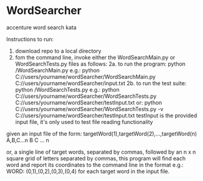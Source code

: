 # WordSearcher
accenture word search kata

Instructions to run:
1. download repo to a local directory
2. fom the command line, invoke either the WordSearchMain.py or WordSearchTests.py files as follows:
  2a. to run the program: python <directory path>/WordSearchMain.py <file path to target input file>
      e.g.: python C://users/yourname/wordSearcher/WordSearchMain.py C://users/yourname/wordSearcher/input.txt
  2b. to run the test suite: python <directory path>/WordSearchTests.py <test input file>
      e.g.: python C://users/yourname/wordSearcher/WordSearchTests.py C://users/yourname/wordSearcher/testInput.txt
        or: python C://users/yourname/wordSearcher/WordSearchTests.py -v C://users/yourname/wordSearcher/testInput.txt
            testInput is the provided input file, it's only used to test file reading functionality
            
given an input file of the form:
targetWord(1),targetWord(2),...,targetWord(n)
A,B,C...n
B
C
...
n

or, a single line of target words, separated by commas, followed by an n x n square grid of letters separated by commas,
this program will find each word and report its coordinates to the command line in the format e.g.:
  WORD: (0,1),(0,2),(0,3),(0,4)
for each target word in the input file.
